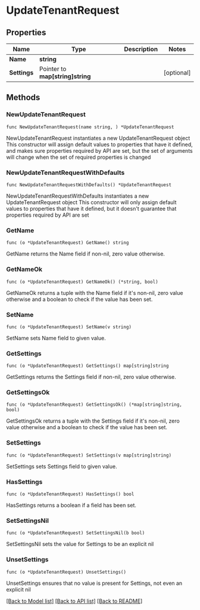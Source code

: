 # UpdateTenantRequest

## Properties

Name | Type | Description | Notes
------------ | ------------- | ------------- | -------------
**Name** | **string** |  | 
**Settings** | Pointer to **map[string]string** |  | [optional] 

## Methods

### NewUpdateTenantRequest

`func NewUpdateTenantRequest(name string, ) *UpdateTenantRequest`

NewUpdateTenantRequest instantiates a new UpdateTenantRequest object
This constructor will assign default values to properties that have it defined,
and makes sure properties required by API are set, but the set of arguments
will change when the set of required properties is changed

### NewUpdateTenantRequestWithDefaults

`func NewUpdateTenantRequestWithDefaults() *UpdateTenantRequest`

NewUpdateTenantRequestWithDefaults instantiates a new UpdateTenantRequest object
This constructor will only assign default values to properties that have it defined,
but it doesn't guarantee that properties required by API are set

### GetName

`func (o *UpdateTenantRequest) GetName() string`

GetName returns the Name field if non-nil, zero value otherwise.

### GetNameOk

`func (o *UpdateTenantRequest) GetNameOk() (*string, bool)`

GetNameOk returns a tuple with the Name field if it's non-nil, zero value otherwise
and a boolean to check if the value has been set.

### SetName

`func (o *UpdateTenantRequest) SetName(v string)`

SetName sets Name field to given value.


### GetSettings

`func (o *UpdateTenantRequest) GetSettings() map[string]string`

GetSettings returns the Settings field if non-nil, zero value otherwise.

### GetSettingsOk

`func (o *UpdateTenantRequest) GetSettingsOk() (*map[string]string, bool)`

GetSettingsOk returns a tuple with the Settings field if it's non-nil, zero value otherwise
and a boolean to check if the value has been set.

### SetSettings

`func (o *UpdateTenantRequest) SetSettings(v map[string]string)`

SetSettings sets Settings field to given value.

### HasSettings

`func (o *UpdateTenantRequest) HasSettings() bool`

HasSettings returns a boolean if a field has been set.

### SetSettingsNil

`func (o *UpdateTenantRequest) SetSettingsNil(b bool)`

 SetSettingsNil sets the value for Settings to be an explicit nil

### UnsetSettings
`func (o *UpdateTenantRequest) UnsetSettings()`

UnsetSettings ensures that no value is present for Settings, not even an explicit nil

[[Back to Model list]](../README.md#documentation-for-models) [[Back to API list]](../README.md#documentation-for-api-endpoints) [[Back to README]](../README.md)



